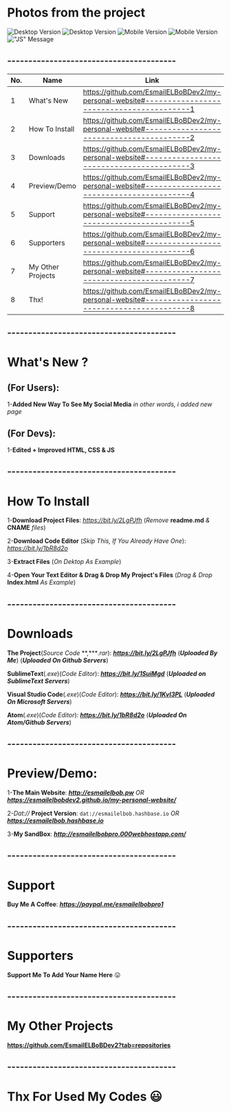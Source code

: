 # Photos from the project

![Desktop Version](https://user-images.githubusercontent.com/28893833/50167617-76783f80-02e1-11e9-8ee1-42d4bfc4c740.png)
![Desktop Version](https://user-images.githubusercontent.com/28893833/50167619-7710d600-02e1-11e9-8bef-f8c8b2184637.png)
![Mobile Version](https://user-images.githubusercontent.com/28893833/50159246-26dc4880-02ce-11e9-96b3-4276756a4bb6.png)
![Mobile Version](https://user-images.githubusercontent.com/28893833/50159247-2774df00-02ce-11e9-8d9b-87ef9dc1b37f.png)
!["JS" Message](https://user-images.githubusercontent.com/28893833/50167616-76783f80-02e1-11e9-84ca-1af416fdeac9.png)
## ----------------------------------------

| No.  | Name | Link |
| ------------- | ------------- | ------------- |
| 1  | What's New  | https://github.com/EsmailELBoBDev2/my-personal-website#-----------------------------------------1  |
| 2  | How To Install| https://github.com/EsmailELBoBDev2/my-personal-website#-----------------------------------------2  |
| 3  | Downloads  | https://github.com/EsmailELBoBDev2/my-personal-website#-----------------------------------------3  |
| 4  | Preview/Demo  | https://github.com/EsmailELBoBDev2/my-personal-website#-----------------------------------------4  |
| 5  | Support  | https://github.com/EsmailELBoBDev2/my-personal-website#-----------------------------------------5  |
| 6  | Supporters  | https://github.com/EsmailELBoBDev2/my-personal-website#-----------------------------------------6  |
| 7  | My Other Projects  | https://github.com/EsmailELBoBDev2/my-personal-website#-----------------------------------------7  |
| 8  | Thx!  | https://github.com/EsmailELBoBDev2/my-personal-website#-----------------------------------------8  |
## ----------------------------------------
# What's New ?                      

## (For Users): 
1-**Added New Way To See My Social Media** *in other words, i added new page*

## (For Devs): 
1-**Edited + Improved HTML, CSS & JS**
## ----------------------------------------
# How To Install

1-**Download Project Files**: *https://bit.ly/2LgPJfh* (*Remove* **readme.md** *&* **CNAME** *files*)

2-**Download Code Editor** (*Skip This, If You Already Have One*): *https://bit.ly/1bR8d2o*

3-**Extract Files** (*On Dektop As Example*)

4-**Open Your Text Editor & Drag & Drop My Project's Files** (*Drag & Drop* **Index.html** *As Example*)
## ----------------------------------------
# Downloads

**The Project**(*Source Code* **,****.rar*): ***https://bit.ly/2LgPJfh*** (***Uploaded By Me***) (***Uploaded On Github Servers***)

**SublimeText**(*.exe*)(*Code Editor*): ***https://bit.ly/1SuiMgd*** (***Uploaded on SublimeText Servers***)

**Visual Studio Code**(*.exe*)(*Code Editor*): ***https://bit.ly/1KvI3PL*** (***Uploaded On Microsoft Servers***)

**Atom**(*.exe*)(*Code Editor*): ***https://bit.ly/1bR8d2o*** (***Uploaded On Atom/Github Servers***)
## ----------------------------------------
# Preview/Demo:
1-**The Main Website**: ***http://esmailelbob.pw*** *OR* ***https://esmailelbobdev2.github.io/my-personal-website/***

2-*Dat://* **Project Version**: `dat://esmailelbob.hashbase.io` *OR* ***https://esmailelbob.hashbase.io***

3-**My SandBox**: ***http://esmailelbobpro.000webhostapp.com/***
## ----------------------------------------
# Support
**Buy Me A Coffee**: ***https://paypal.me/esmailelbobpro1***
## ----------------------------------------
# Supporters

**Support Me To Add Your Name Here** :stuck_out_tongue:
## ----------------------------------------
# My Other Projects

**https://github.com/EsmailELBoBDev2?tab=repositories**
## ----------------------------------------

# Thx For Used My Codes :smiley:

